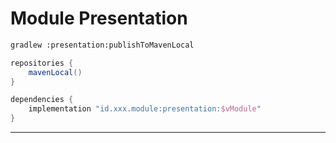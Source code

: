 # Module Presentation

```bash
gradlew :presentation:publishToMavenLocal
```

```gradle
repositories {
    mavenLocal()
}

dependencies {
    implementation "id.xxx.module:presentation:$vModule"
}
```
---